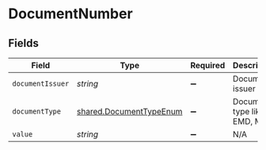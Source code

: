 # DocumentNumber


## Fields

| Field                                                              | Type                                                               | Required                                                           | Description                                                        | Example                                                            |
| ------------------------------------------------------------------ | ------------------------------------------------------------------ | ------------------------------------------------------------------ | ------------------------------------------------------------------ | ------------------------------------------------------------------ |
| `documentIssuer`                                                   | *string*                                                           | :heavy_minus_sign:                                                 | Document issuer                                                    | BA                                                                 |
| `documentType`                                                     | [shared.DocumentTypeEnum](../../models/shared/documenttypeenum.md) | :heavy_minus_sign:                                                 | Document type like EMD, MCO                                        | Ticket                                                             |
| `value`                                                            | *string*                                                           | :heavy_minus_sign:                                                 | N/A                                                                | 1259900123456                                                      |